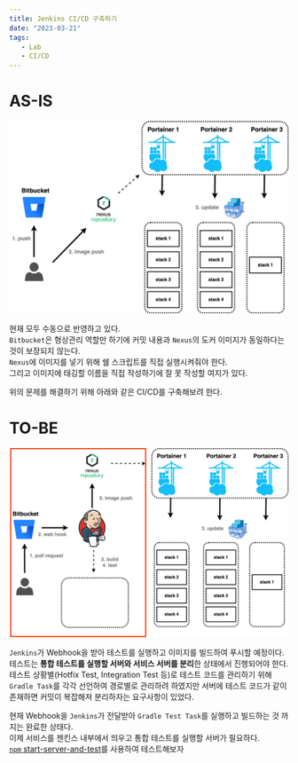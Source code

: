 ```yaml
---
title: Jenkins CI/CD 구축하기
date: "2023-03-21"
tags:
   - Lab
   - CI/CD
---
```


# AS-IS

![](ASIS.png)

현재 모두 수동으로 반영하고 있다.  
`Bitbucket`은 형상관리 역할만 하기에 커밋 내용과 `Nexus`의 도커 이미지가 동일하다는 것이 보장되지 않는다.  
`Nexus`에 이미지를 넣기 위해 쉘 스크립트를 직접 실행시켜줘야 한다.  
그리고 이미지에 태깅할 이름을 직접 작성하기에 잘 못 작성할 여지가 있다.  
  
위의 문제를 해결하기 위해 아래와 같은 CI/CD를 구축해보려 한다.  
  
# TO-BE

![](TOBE.png)

`Jenkins`가 Webhook을 받아 테스트를 실행하고 이미지를 빌드하여 푸시할 예정이다.  
테스트는 **통합 테스트를 실행할 서버와 서비스 서버를 분리**한 상태에서 진행되어야 한다.  
테스트 상황별(Hotfix Test, Integration Test 등)로 테스트 코드를 관리하기 위해 `Gradle Task`를 각각 선언하여 경로별로 관리하려 하였지만 서버에 테스트 코드가 같이 존재하면 커밋이 복잡해져 분리하자는 요구사항이 있었다.  
  
현재 Webhook을 `Jenkins`가 전달받아 `Gradle Test Task`를 실행하고 빌드하는 것 까지는 완료한 상태다.  
이제 서비스를 젠킨스 내부에서 띄우고 통합 테스트를 실행할 서버가 필요하다.  
[`npm` start-server-and-test](https://www.npmjs.com/package/start-server-and-test)를 사용하여 테스트해보자


